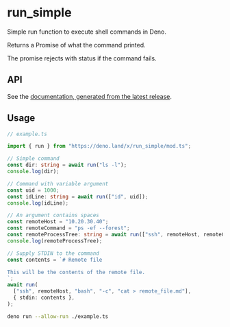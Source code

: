 # run_simple

Simple run function to execute shell commands in Deno.

Returns a Promise of what the command printed.

The promise rejects with status if the command fails.

## API

See the
[documentation, generated from the latest release](https://doc.deno.land/https://deno.land/x/run_simple/mod.ts).

## Usage

```typescript
// example.ts

import { run } from "https://deno.land/x/run_simple/mod.ts";

// Simple command
const dir: string = await run("ls -l");
console.log(dir);

// Command with variable argument
const uid = 1000;
const idLine: string = await run(["id", uid]);
console.log(idLine);

// An argument contains spaces
const remoteHost = "10.20.30.40";
const remoteCommand = "ps -ef --forest";
const remoteProcessTree: string = await run(["ssh", remoteHost, remoteCommand]);
console.log(remoteProcessTree);

// Supply STDIN to the command
const contents = `# Remote file

This will be the contents of the remote file.
`;
await run(
  ["ssh", remoteHost, "bash", "-c", "cat > remote_file.md"],
  { stdin: contents },
);
```

```sh
deno run --allow-run ./example.ts
```
